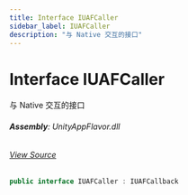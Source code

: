 ```yaml
---
title: Interface IUAFCaller
sidebar_label: IUAFCaller
description: "与 Native 交互的接口"
---
```

# Interface IUAFCaller
与 Native 交互的接口

###### **Assembly**: UnityAppFlavor.dll
###### [View Source](https://github.com/LiuOcean/UnityAppFlavor/blob/main/UnityAppFlavor/Assets/Runtime/Interfaces/IUAFCaller.cs#L6)
```csharp title="Declaration"
public interface IUAFCaller : IUAFCallback
```
